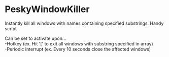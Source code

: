 # PeskyWindowKiller   
Instantly kill all windows with names containing specified substrings.  Handy script   
   
Can be set to activate upon...   
-Hotkey (ex. Hit '[' to exit all windows with substring specified in array)   
-Periodic interrupt (ex. Every 10 seconds close the affected windows)   


